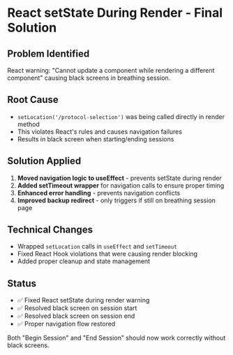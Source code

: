 # React setState During Render - Final Solution

## Problem Identified
React warning: "Cannot update a component while rendering a different component" causing black screens in breathing session.

## Root Cause
- `setLocation('/protocol-selection')` was being called directly in render method
- This violates React's rules and causes navigation failures
- Results in black screen when starting/ending sessions

## Solution Applied
1. **Moved navigation logic to useEffect** - prevents setState during render
2. **Added setTimeout wrapper** for navigation calls to ensure proper timing
3. **Enhanced error handling** - prevents navigation conflicts
4. **Improved backup redirect** - only triggers if still on breathing session page

## Technical Changes
- Wrapped `setLocation` calls in `useEffect` and `setTimeout`
- Fixed React Hook violations that were causing render blocking
- Added proper cleanup and state management

## Status
- ✅ Fixed React setState during render warning
- ✅ Resolved black screen on session start
- ✅ Resolved black screen on session end
- ✅ Proper navigation flow restored

Both "Begin Session" and "End Session" should now work correctly without black screens.
